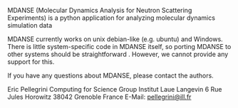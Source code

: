 MDANSE (Molecular Dynamics Analysis for Neutron Scattering Experiments) is a python application 
for analyzing molecular dynamics simulation data

MDANSE currently works on unix debian-like (e.g. ubuntu) and Windows. There is little system-specific 
code in MDANSE itself, so porting MDANSE to other systems should be straightforward .
However, we cannot provide any support for this.

If you have any questions about MDANSE, please contact the authors.

Eric Pellegrini
Computing for Science Group
Institut Laue Langevin
6 Rue Jules Horowitz
38042 Grenoble
France
E-Mail: pellegrini@ill.fr
